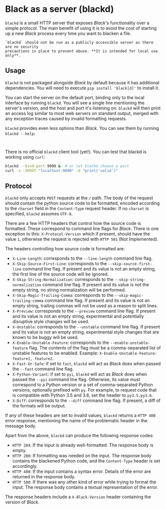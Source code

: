 # Black as a server (blackd) 
 
`blackd` is a small HTTP server that exposes _Black_'s functionality over a simple 
protocol. The main benefit of using it is to avoid the cost of starting up a new _Black_ 
process every time you want to blacken a file. 
 
```{warning} 
`blackd` should not be run as a publicly accessible server as there are no security 
precautions in place to prevent abuse. **It is intended for local use only**. 
``` 
 
## Usage 
 
`blackd` is not packaged alongside _Black_ by default because it has additional 
dependencies. You will need to execute `pip install 'black[d]'` to install it. 
 
You can start the server on the default port, binding only to the local interface by 
running `blackd`. You will see a single line mentioning the server's version, and the 
host and port it's listening on. `blackd` will then print an access log similar to most 
web servers on standard output, merged with any exception traces caused by invalid 
formatting requests. 
 
`blackd` provides even less options than _Black_. You can see them by running 
`blackd --help`: 
 
```{program-output} blackd --help 
 
``` 
 
There is no official `blackd` client tool (yet!). You can test that blackd is working 
using `curl`: 
 
```sh 
blackd --bind-port 9090 &  # or let blackd choose a port 
curl -s -XPOST "localhost:9090" -d "print('valid')" 
``` 
 
## Protocol 
 
`blackd` only accepts `POST` requests at the `/` path. The body of the request should 
contain the python source code to be formatted, encoded according to the `charset` field 
in the `Content-Type` request header. If no `charset` is specified, `blackd` assumes 
`UTF-8`. 
 
There are a few HTTP headers that control how the source code is formatted. These 
correspond to command line flags for _Black_. There is one exception to this: 
`X-Protocol-Version` which if present, should have the value `1`, otherwise the request 
is rejected with `HTTP 501` (Not Implemented). 
 
The headers controlling how source code is formatted are: 
 
- `X-Line-Length`: corresponds to the `--line-length` command line flag. 
- `X-Skip-Source-First-Line`: corresponds to the `--skip-source-first-line` command line 
  flag. If present and its value is not an empty string, the first line of the source 
  code will be ignored. 
- `X-Skip-String-Normalization`: corresponds to the `--skip-string-normalization` 
  command line flag. If present and its value is not the empty string, no string 
  normalization will be performed. 
- `X-Skip-Magic-Trailing-Comma`: corresponds to the `--skip-magic-trailing-comma` 
  command line flag. If present and its value is not an empty string, trailing commas 
  will not be used as a reason to split lines. 
- `X-Preview`: corresponds to the `--preview` command line flag. If present and its 
  value is not an empty string, experimental and potentially disruptive style changes 
  will be used. 
- `X-Unstable`: corresponds to the `--unstable` command line flag. If present and its 
  value is not an empty string, experimental style changes that are known to be buggy 
  will be used. 
- `X-Enable-Unstable-Feature`: corresponds to the `--enable-unstable-feature` flag. The 
  contents of the flag must be a comma-separated list of unstable features to be 
  enabled. Example: `X-Enable-Unstable-Feature: feature1, feature2`. 
- `X-Fast-Or-Safe`: if set to `fast`, `blackd` will act as _Black_ does when passed the 
  `--fast` command line flag. 
- `X-Python-Variant`: if set to `pyi`, `blackd` will act as _Black_ does when passed the 
  `--pyi` command line flag. Otherwise, its value must correspond to a Python version or 
  a set of comma-separated Python versions, optionally prefixed with `py`. For example, 
  to request code that is compatible with Python 3.5 and 3.6, set the header to 
  `py3.5,py3.6`. 
- `X-Diff`: corresponds to the `--diff` command line flag. If present, a diff of the 
  formats will be output. 
 
If any of these headers are set to invalid values, `blackd` returns a `HTTP 400` error 
response, mentioning the name of the problematic header in the message body. 
 
Apart from the above, `blackd` can produce the following response codes: 
 
- `HTTP 204`: If the input is already well-formatted. The response body is empty. 
- `HTTP 200`: If formatting was needed on the input. The response body contains the 
  blackened Python code, and the `Content-Type` header is set accordingly. 
- `HTTP 400`: If the input contains a syntax error. Details of the error are returned in 
  the response body. 
- `HTTP 500`: If there was any other kind of error while trying to format the input. The 
  response body contains a textual representation of the error. 
 
The response headers include a `X-Black-Version` header containing the version of 
_Black_. 
                                                                                                                                                                                                                                                                                                                                                                                              